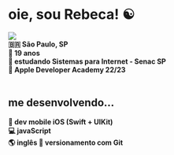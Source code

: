 <h1><div><b> oie, sou Rebeca! ☯️ <b></div></h1>

<img src="https://user-images.githubusercontent.com/99405743/167513816-b908de6f-7d87-4c91-8a5e-d4b87c0ff286.png"/>

<div>
🇧🇷 São Paulo, SP <br>
🧠 19 anos <br>
📌 estudando Sistemas para Internet - Senac SP <br>
🍎 Apple Developer Academy 22/23
</div>
  
<br>
  
<div>
<h2>me desenvolvendo... <br></h2>
📱 dev mobile iOS (Swift + UIKit) <br>
💻 javaScript <br>
🌎 inglês
📂 versionamento com Git
</div>

<!--
**rebecaprimo/rebecaprimo** is a ✨ _special_ ✨ repository because its `README.md` (this file) appears on your GitHub profile.

Here are some ideas to get you started:

- 🔭 I’m currently working on ...
- 🌱 I’m currently learning ...
- 👯 I’m looking to collaborate on ...
- 🤔 I’m looking for help with ...
- 💬 Ask me about ...
- 📫 How to reach me: ...
- 😄 Pronouns: ...
- ⚡ Fun fact: ...
-->
